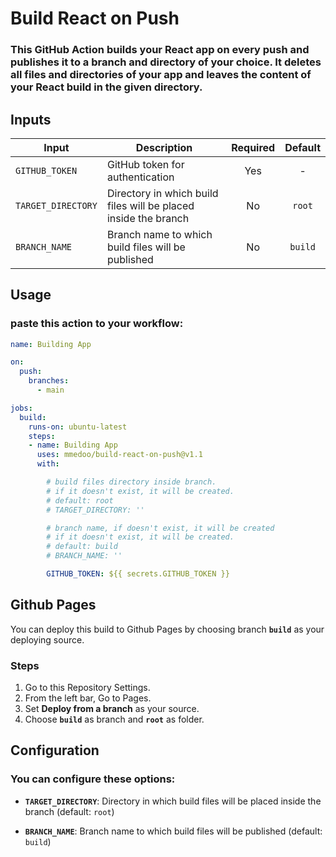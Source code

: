 # Build React on Push

### This GitHub Action builds your React app on every push and publishes it to a branch and directory of your choice. It deletes all files and directories of your app and leaves the content of your React build in the given directory.

## Inputs

| Input   | Description                           | Required | Default |
|---------|---------------------------------------|:----------:| :-: |
| `GITHUB_TOKEN` | GitHub token for authentication  | Yes    | - |
| `TARGET_DIRECTORY` | Directory in which build files will be placed inside the branch | No | `root`
| `BRANCH_NAME` | Branch name to which build files will be published | No | `build`



## Usage

### paste this action to your workflow:


```yaml
name: Building App

on:
  push:
    branches:
      - main

jobs:
  build:
    runs-on: ubuntu-latest
    steps:
    - name: Building App
      uses: mmedoo/build-react-on-push@v1.1
      with:

        # build files directory inside branch.
        # if it doesn't exist, it will be created.
        # default: root
        # TARGET_DIRECTORY: ''

        # branch name, if doesn't exist, it will be created
        # if it doesn't exist, it will be created.
        # default: build
        # BRANCH_NAME: ''

        GITHUB_TOKEN: ${{ secrets.GITHUB_TOKEN }}

```

## Github Pages

You can deploy this build to Github Pages by choosing branch **`build`** as your deploying source.

### Steps

1. Go to this Repository Settings.
2. From the left bar, Go to Pages.
3. Set **Deploy from a branch** as your source.
4. Choose **`build`** as branch and **`root`** as folder.


## Configuration

### You can configure these options:

- **`TARGET_DIRECTORY`**: Directory in which build files will be placed inside the branch (default: `root`)

- **`BRANCH_NAME`**: Branch name to which build files will be published (default: `build`)